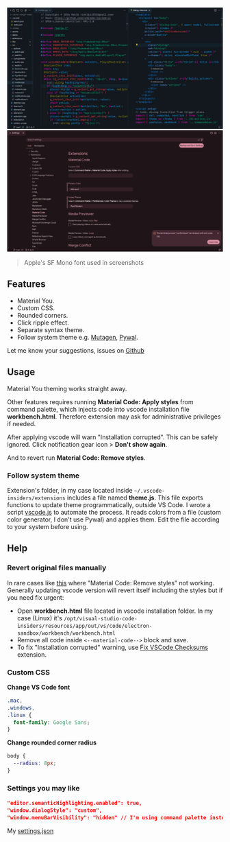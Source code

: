 ![Material Code Editor](https://raw.githubusercontent.com/rakibdev/material-code/main/screenshots/editor.png)
![Material Code Settings](https://raw.githubusercontent.com/rakibdev/material-code/main/screenshots/settings.png)

> Apple's SF Mono font used in screenshots

## Features

- Material You.
- Custom CSS.
- Rounded corners.
- Click ripple effect.
- Separate syntax theme.
- Follow system theme e.g. [Mutagen](https://github.com/InioX/matugen), [Pywal](https://github.com/dylanaraps/pywal).

Let me know your suggestions, issues on [Github](https://github.com/rakibdev/material-code/issues)

## Usage

Material You theming works straight away.

Other features requires running **Material Code: Apply styles** from command palette, which injects code into vscode installation file **workbench.html**. Therefore extension may ask for administrative privileges if needed.

After applying vscode will warn "Installation corrupted". This can be safely ignored. Click notification gear icon > **Don't show again**.

And to revert run **Material Code: Remove styles**.

### Follow system theme

Extension's folder, in my case located inside `~/.vscode-insiders/extensions` includes a file named **theme.js**. This file exports functions to update theme programmatically, outside VS Code. I wrote a script [vscode.js](https://github.com/rakibdev/dotfiles/blob/main/home/rakib/Downloads/apps-script/theme/vscode.js) to automate the process. It reads colors from a file (custom color generator, I don't use Pywal) and applies them. Edit the file according to your system before using.

## Help

### Revert original files manually

In rare cases like [this](https://github.com/rakibdev/material-code/issues/2) where "Material Code: Remove styles" not working. Generally updating vscode version will revert itself including the styles but if you need fix urgent:

- Open **workbench.html** file located in vscode installation folder.
  In my case (Linux) it's `/opt/visual-studio-code-insiders/resources/app/out/vs/code/electron-sandbox/workbench/workbench.html`
- Remove all code inside `<--material-code-->` block and save.
- To fix "Installation corrupted" warning, use [Fix VSCode Checksums](https://marketplace.visualstudio.com/items?itemName=lehni.vscode-fix-checksums) extension.

### Custom CSS

**Change VS Code font**<br>

```css
.mac,
.windows,
.linux {
  font-family: Google Sans;
}
```

**Change rounded corner radius**<br>

```css
body {
  --radius: 8px;
}
```

### Settings you may like

```json
"editor.semanticHighlighting.enabled": true,
"window.dialogStyle": "custom",
"window.menuBarVisibility": "hidden" // I'm using command palette instead.
```

My [settings.json](https://github.com/rakibdev/dotfiles/blob/main/home/rakib/.config/Code%20-%20Insiders/User/settings.json)
